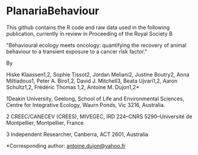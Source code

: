 # PlanariaBehaviour


This github contains the R code and raw data used in the following publication, currently in review in Proceeding of the Royal Society B

"Behavioural ecology meets oncology: quantifying the recovery of animal behaviour to a transient exposure to a cancer risk factor."

By

Hiske Klaassen1,2, Sophie Tissot2, Jordan Meliani2, Justine Boutry2, Anna Miltiadous1, Peter A. Biro1,2, David J. Mitchell3, Beata Ujvari1,2, Aaron Schultz1,2, Frédéric Thomas 1,2, Antoine M. Dujon1,2*

1Deakin University, Geelong, School of Life and Environmental Sciences, Centre for Integrative Ecology, Waurn Ponds, Vic 3216, Australia. 

2 CREEC/CANECEV (CREES), MIVEGEC, IRD 224–CNRS 5290–Université de Montpellier, Montpellier, France

3 Independent Researcher, Canberra, ACT 2601, Australia
 
*Corresponding author: antoine.dujon@yahoo.fr
